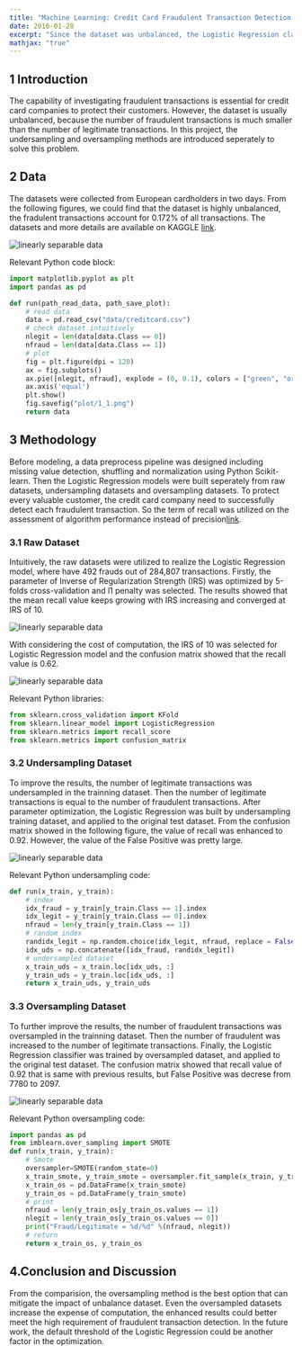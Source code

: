 ```yaml
---
title: "Machine Learning: Credit Card Fraudulent Transaction Detection using Python"
date: 2016-01-28
excerpt: "Since the dataset was unbalanced, the Logistic Regression classifier was implemented by both of undersampling and oversampling datasets to detect fraudulent transactions."
mathjax: "true"
---
```

## 1 Introduction
The capability of investigating fraudulent transactions is essential for credit card companies to protect their customers. However, the dataset is usually unbalanced, because the number of fraudulent transactions is much smaller than the number of legitimate transactions. In this project, the undersampling and oversampling methods are introduced seperately to solve this problem. 
  
## 2 Data  
The datasets were collected from European cardholders in two days. From the following figures, we could find that the dataset is highly unbalanced, the fradulent transactions account for 0.172% of all transactions. The datasets and more details are available on KAGGLE [link](https://www.kaggle.com/mlg-ulb/creditcardfraud).

<img src="{{ site.url }}{{ site.baseurl }}/images/ml_creditcard/1_1.png" alt="linearly separable data">

Relevant Python code block:
```python
import matplotlib.pyplot as plt
import pandas as pd

def run(path_read_data, path_save_plot):
    # read data    
    data = pd.read_csv("data/creditcard.csv")
    # check dataset intuitively
    nlegit = len(data[data.Class == 0])
    nfraud = len(data[data.Class == 1])
    # plot
    fig = plt.figure(dpi = 120)
    ax = fig.subplots()
    ax.pie([nlegit, nfraud], explode = (0, 0.1), colors = ["green", "orange"], labels = ('Normal Transactions','Fraudulent Transactions'), autopct='%0.3f%%', shadow=False, startangle=135)
    ax.axis('equal')
    plt.show()
    fig.savefig("plot/1_1.png")    
    return data
```

## 3 Methodology
Before modeling, a data preprocess pipeline was designed including missing value detection, shuffling and normalization using Python Scikit-learn. Then the Logistic Regression models were built seperately from raw datasets, undersampling datasets and oversampling datasets. To protect every valuable customer, the credit card company need to successfully detect each fraudulent transaction. So the term of recall was utilized on the assessment of algorithm performance instead of precision[link](http://scikit-learn.org/stable/auto_examples/model_selection/plot_precision_recall.html). 

### 3.1 Raw Dataset
Intuitively, the raw datasets were utilized to realize the Logistic Regression model, where have 492 frauds out of 284,807 transactions. Firstly, the parameter of Inverse of Regularization Strength (IRS) was optimized by 5-folds cross-validation and l1 penalty was selected. The results showed that the mean recall value keeps growing with IRS increasing and converged at IRS of 10. 

<img src="{{ site.url }}{{ site.baseurl }}/images/ml_creditcard/2_cv_raw.png" alt="linearly separable data">

With considering the cost of computation, the IRS of 10 was selected for Logistic Regression model and the confusion matrix showed that the recall value is 0.62. 

<img src="{{ site.url }}{{ site.baseurl }}/images/ml_creditcard/2_cm_raw.png" alt="linearly separable data">

Relevant Python libraries:
```python
from sklearn.cross_validation import KFold
from sklearn.linear_model import LogisticRegression
from sklearn.metrics import recall_score 
from sklearn.metrics import confusion_matrix
```

### 3.2 Undersampling Dataset
To improve the results, the number of legitimate transactions was undersampled in the trainning dataset. Then the number of legitimate transactions is equal to the number of fraudulent transactions. After parameter optimization, the Logistic Regression was built by undersampling training dataset, and applied to the original test dataset. From the confusion matrix showed in the following figure, the value of recall was enhanced to 0.92. However, the value of the False Positive was pretty large. 

<img src="{{ site.url }}{{ site.baseurl }}/images/ml_creditcard/2_cm_uds.png" alt="linearly separable data">

Relevant Python undersampling code:
```python
def run(x_train, y_train):
    # index
    idx_fraud = y_train[y_train.Class == 1].index
    idx_legit = y_train[y_train.Class == 0].index
    nfraud = len(y_train[y_train.Class == 1])
    # random index
    randidx_legit = np.random.choice(idx_legit, nfraud, replace = False)
    idx_uds = np.concatenate([idx_fraud, randidx_legit])
    # undersampled dataset
    x_train_uds = x_train.loc[idx_uds, :]
    y_train_uds = y_train.loc[idx_uds, :]    
    return x_train_uds, y_train_uds
```

### 3.3 Oversampling Dataset
To further improve the results, the number of fraudulent transactions was oversampled in the trainning dataset. Then the number of fraudulent was increased to the number of legitimate transactions. Finally, the Logistic Regression classifier was trained by oversampled dataset, and applied to the original test dataset. The confusion matrix showed that recall value of 0.92 that is same with previous results, but False Positive was decrese from 7780 to 2097.

<img src="{{ site.url }}{{ site.baseurl }}/images/ml_creditcard/2_cm_os.png" alt="linearly separable data">

Relevant Python oversampling code:
```python
import pandas as pd
from imblearn.over_sampling import SMOTE
def run(x_train, y_train):
    # Smote
    oversampler=SMOTE(random_state=0)
    x_train_smote, y_train_smote = oversampler.fit_sample(x_train, y_train)
    x_train_os = pd.DataFrame(x_train_smote)
    y_train_os = pd.DataFrame(y_train_smote)
    # print
    nfraud = len(y_train_os[y_train_os.values == 1])
    nlegit = len(y_train_os[y_train_os.values == 0])
    print("Fraud/Legitimate = %d/%d" %(nfraud, nlegit))
    # return
    return x_train_os, y_train_os
```

## 4.Conclusion and Discussion
From the comparision, the oversampling method is the best option that can mitigate the impact of unbalance dataset. Even the oversampled datasets increase the expense of computation, the enhanced results could better meet the high requirement of fraudulent transaction detection. In the future work, the default threshold of the Logistic Regression could be another factor in the optimization.
